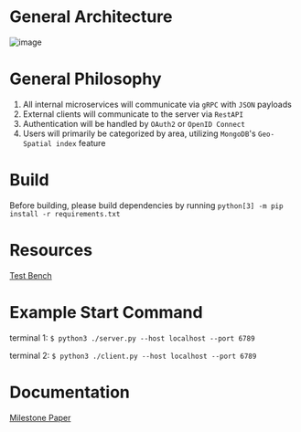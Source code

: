 # General Architecture
![image](https://github.com/minhsyqt/rural-argriculture/assets/144056454/4bebf90a-770a-4aab-941e-f2894b3d1e8c)

# General Philosophy
1. All internal microservices will communicate via `gRPC` with `JSON` payloads
2. External clients will communicate to the server via `RestAPI`
3. Authentication will be handled by `OAuth2` or `OpenID Connect`
4. Users will primarily be categorized by area, utilizing `MongoDB`'s `Geo-Spatial index` feature

# Build
Before building, please build dependencies by running `python[3] -m pip install -r requirements.txt`

# Resources
[Test Bench](https://www.cloudlab.us/show-project.php?project=RuralAgriculture)

# Example Start Command
terminal 1: `$ python3 ./server.py --host localhost --port 6789`

terminal 2: `$ python3 ./client.py --host localhost --port 6789`

# Documentation

[Milestone Paper](https://docs.google.com/document/d/1e6AjzVHlKFUWOpkIXDwbG4AG0jbpyfaMrozU4yS6uXg/edit)
